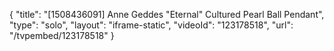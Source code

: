 {
    "title": "[1508436091] Anne Geddes \"Eternal\" Cultured  Pearl Ball Pendant",
    "type": "solo",
    "layout": "iframe-static",
    "videoId": "123178518",
    "url": "\/tvpembed\/123178518"
}